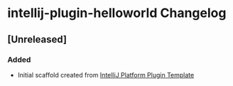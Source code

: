 <!-- Keep a Changelog guide -> https://keepachangelog.com -->

# intellij-plugin-helloworld Changelog

## [Unreleased]
### Added
- Initial scaffold created from [IntelliJ Platform Plugin Template](https://github.com/JetBrains/intellij-platform-plugin-template)

